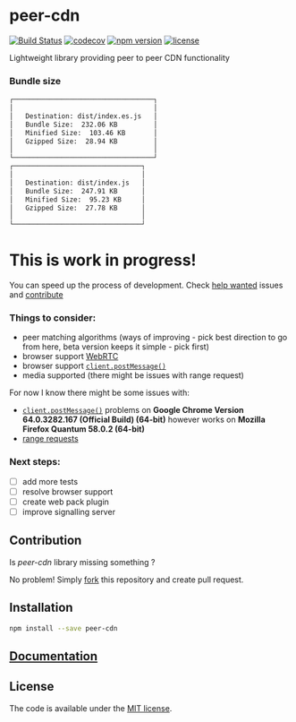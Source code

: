 # peer-cdn

[![Build Status](https://travis-ci.org/vardius/peer-cdn.svg?branch=master)](https://travis-ci.org/vardius/peer-cdn)
[![codecov](https://codecov.io/gh/vardius/peer-cdn/branch/master/graph/badge.svg)](https://codecov.io/gh/vardius/peer-cdn)
[![npm version](https://img.shields.io/npm/v/peer-cdn.svg)](https://www.npmjs.com/package/peer-cdn)
[![license](https://img.shields.io/github/license/vardius/peer-cdn.svg)](LICENSE.md)

Lightweight library providing peer to peer CDN functionality

### Bundle size
```bash
┌───────────────────────────────────┐
│                                   │
│   Destination: dist/index.es.js   │
│   Bundle Size:  232.06 KB         │
│   Minified Size:  103.46 KB       │
│   Gzipped Size:  28.94 KB         │
│                                   │
└───────────────────────────────────┘
┌────────────────────────────────┐
│                                │
│   Destination: dist/index.js   │
│   Bundle Size:  247.91 KB      │
│   Minified Size:  95.23 KB     │
│   Gzipped Size:  27.78 KB      │
│                                │
└────────────────────────────────┘
```

# **This is work in progress!**

You can speed up the process of development. Check [help wanted](https://github.com/vardius/peer-cdn/issues?q=is%3Aissue+is%3Aopen+label%3A%22help+wanted%22) issues and [contribute](https://github.com/vardius/peer-cdn/blob/master/CONTRIBUTING.md#development)

### Things to consider:
- peer matching algorithms (ways of improving - pick best direction to go from here, beta version keeps it simple - pick first)
- browser support [WebRTC](https://webrtc.org)
- browser support [`client.postMessage()`](https://developer.mozilla.org/en-US/docs/Web/API/Client/postMessage#Browser_compatibility)
- media supported (there might be issues with range request)

For now I know there might be some issues with:
- [`client.postMessage()`](https://developer.mozilla.org/en-US/docs/Web/API/Client/postMessage#Browser_compatibility) problems on **Google Chrome Version 64.0.3282.167 (Official Build) (64-bit)** however works on **Mozilla Firefox Quantum 58.0.2 (64-bit)**
- [range requests](https://github.com/vardius/peer-cdn/issues/7)

### Next steps:
- [ ] add more tests
- [ ] resolve browser support
- [ ] create web pack plugin
- [ ] improve signalling server

## Contribution

Is *peer-cdn* library missing something ?

No problem! Simply [fork](https://github.com/vardius/peer-cdn/network#fork-destination-box) this repository and create pull request.

## Installation

```bash
npm install --save peer-cdn
```

## [Documentation](https://github.com/vardius/peer-cdn/wiki)

## License

The code is available under the [MIT license](LICENSE.md).
